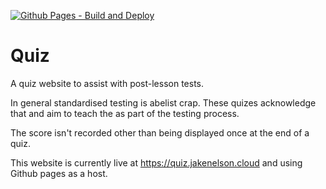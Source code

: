 [![Github Pages - Build and Deploy](https://github.com/Jake-Mok-Nelson/quiz/actions/workflows/deploy.yml/badge.svg)](https://github.com/Jake-Mok-Nelson/quiz/actions/workflows/deploy.yml)

# Quiz
A quiz website to assist with post-lesson tests.

In general standardised testing is abelist crap. These quizes acknowledge that and aim to teach the as part of the testing process.

The score isn't recorded other than being displayed once at the end of a quiz.

This website is currently live at https://quiz.jakenelson.cloud and using Github pages as a host.
